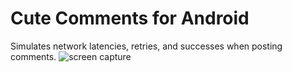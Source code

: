 # Cute Comments for Android
Simulates network latencies, retries, and successes when posting comments.
![screen capture](https://github.com/watsokel/cute-comments-for-android/blob/master/read_me_imgs/cuteComments.png)

